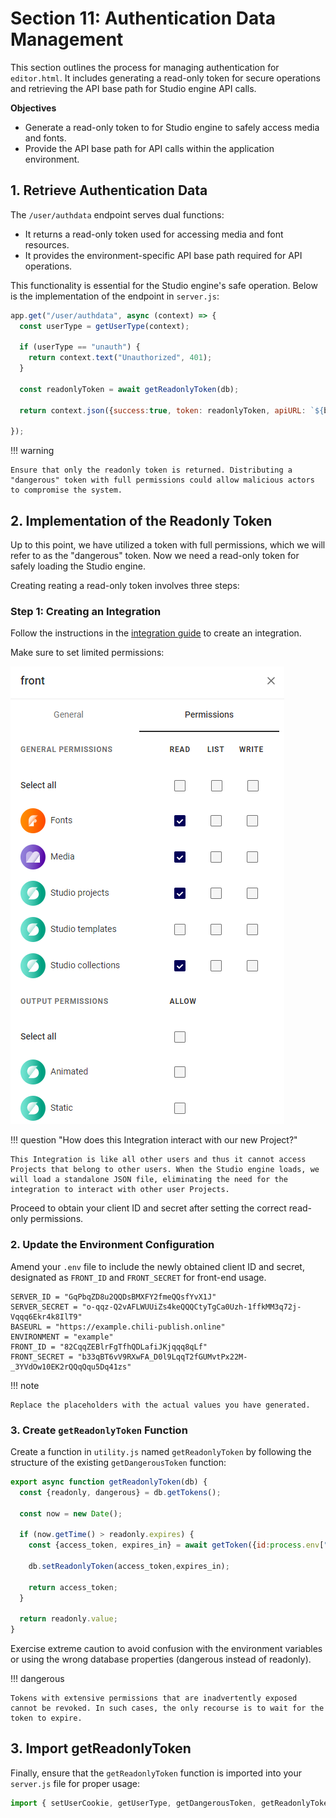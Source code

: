 # Section 11: Authentication Data Management

This section outlines the process for managing authentication for `editor.html`. It includes generating a read-only token for secure operations and retrieving the API base path for Studio engine API calls.

**Objectives**

- Generate a read-only token to for Studio engine to safely access media and fonts.
- Provide the API base path for API calls within the application environment.

## 1. Retrieve Authentication Data

The `/user/authdata` endpoint serves dual functions:

- It returns a read-only token used for accessing media and font resources.
- It provides the environment-specific API base path required for API operations.

This functionality is essential for the Studio engine's safe operation. Below is the implementation of the endpoint in `server.js`:

```javascript
app.get("/user/authdata", async (context) => {
  const userType = getUserType(context);

  if (userType == "unauth") {
    return context.text("Unauthorized", 401);
  }

  const readonlyToken = await getReadonlyToken(db);

  return context.json({success:true, token: readonlyToken, apiURL: `${baseURL}/grafx/api/v1/environment/${environment}/`});

});
```

!!! warning

    Ensure that only the readonly token is returned. Distributing a "dangerous" token with full permissions could allow malicious actors to compromise the system.

## 2. Implementation of the Readonly Token

Up to this point, we have utilized a token with full permissions, which we will refer to as the "dangerous" token. Now we need a read-only token for safely loading the Studio engine.

Creating reating a read-only token involves three steps:

### Step 1: Creating an Integration
Follow the instructions in the [integration guide](../../../../GraFx-Developers/grafx-studio/integration-overview/04-managing-integrations-and-authentication/) to create an integration.

Make sure to set limited permissions:

![permissions](permissions.png)

!!! question "How does this Integration interact with our new Project?"

    This Integration is like all other users and thus it cannot access Projects that belong to other users. When the Studio engine loads, we will load a standalone JSON file, eliminating the need for the integration to interact with other user Projects.

Proceed to obtain your client ID and secret after setting the correct read-only permissions.

### 2. Update the Environment Configuration

Amend your `.env` file to include the newly obtained client ID and secret, designated as `FRONT_ID` and `FRONT_SECRET` for front-end usage.
```
SERVER_ID = "GqPbqZD8u2QQDsBMXFY2fmeQQsfYvX1J"
SERVER_SECRET = "o-qqz-Q2vAFLWUUiZs4keQQQCtyTgCa0Uzh-1ffkMM3q72j-Vqqq6Ekr4k8IlT9"
BASEURL = "https://example.chili-publish.online"
ENVIRONMENT = "example"
FRONT_ID = "82CqqZEBlrFgTfhQDLafiJKjqqq8qLf"
FRONT_SECRET = "b33qBT6vV9RXwFA_D0l9LqqT2fGUMvtPx22M-_3YVdOw10EK2rQQqQqu5Dq41zs"
```

!!! note

    Replace the placeholders with the actual values you have generated.

### 3. Create `getReadonlyToken` Function

Create a function in `utility.js` named `getReadonlyToken` by following the structure of the existing `getDangerousToken` function:

```js
export async function getReadonlyToken(db) {
  const {readonly, dangerous} = db.getTokens();

  const now = new Date();

  if (now.getTime() > readonly.expires) {
    const {access_token, expires_in} = await getToken({id:process.env["FRONT_ID"], secret:process.env["FRONT_SECRET"]});

    db.setReadonlyToken(access_token,expires_in);

    return access_token;
  }

  return readonly.value;
}
```

Exercise extreme caution to avoid confusion with the environment variables or using the wrong database properties (dangerous instead of readonly).

!!! dangerous

    Tokens with extensive permissions that are inadvertently exposed cannot be revoked. In such cases, the only recourse is to wait for the token to expire.

## 3. Import getReadonlyToken

Finally, ensure that the `getReadonlyToken` function is imported into your `server.js` file for proper usage:

```js
import { setUserCookie, getUserType, getDangerousToken, getReadonlyToken  } from "./utility.js";
```
